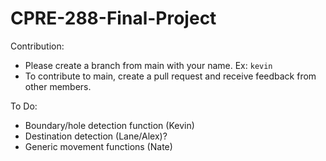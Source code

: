 # CPRE-288-Final-Project

Contribution: 
- Please create a branch from main with your name. Ex: `kevin`
- To contribute to main, create a pull request and receive feedback from other members.


To Do:
- Boundary/hole detection function (Kevin)
- Destination detection (Lane/Alex)?
- Generic movement functions (Nate)
